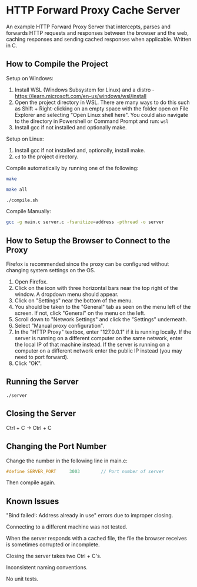 # HTTP Forward Proxy Cache Server
An example HTTP Forward Proxy Server that intercepts, parses and forwards HTTP requests and responses between the browser and the web, caching responses and sending cached responses when applicable. Written in C.

## How to Compile the Project

Setup on Windows:
1. Install WSL (Windows Subsystem for Linux) and a distro - https://learn.microsoft.com/en-us/windows/wsl/install
2. Open the project directory in WSL. There are many ways to do this such as Shift + Right-clicking on an empty space with the folder open on File Explorer and selecting "Open Linux shell here". You could also navigate to the directory in Powershell or Command Prompt and run: `` wsl ``
3. Install gcc if not installed and optionally make.

Setup on Linux:
1. Install gcc if not installed and, optionally, install make.
2. ``cd`` to the project directory.

Compile automatically by running one of the following:
```bash
make
```
```bash
make all
```
```bash
./compile.sh
```

Compile Manually:
```bash
gcc -g main.c server.c -fsanitize=address -pthread -o server 
```

## How to Setup the Browser to Connect to the Proxy
Firefox is recommended since the proxy can be configured without changing system settings on the OS.
1. Open Firefox.
2. Click on the icon with three horizontal bars near the top right of the window. A dropdown menu should appear.
3. Click on "Settings" near the bottom of the menu.
4. You should be taken to the "General" tab as seen on the menu left of the screen. If not, click "General" on the menu on the left.
5. Scroll down to "Network Settings" and click the "Settings" underneath.
6. Select "Manual proxy configuration".
7. In the "HTTP Proxy" textbox, enter "127.0.0.1" if it is running locally. If the server is running on a different computer on the same network, enter the local IP of that machine instead. If the server is running on a computer on a different network enter the public IP instead (you may need to port forward).
8. Click "OK".

## Running the Server
``` 
./server
```

## Closing the Server
Ctrl + C -> Ctrl + C

## Changing the Port Number
Change the number in the following line in main.c:
```C
#define SERVER_PORT		3003		// Port number of server
```
Then compile again.

## Known Issues

"Bind failed!: Address already in use" errors due to improper closing.

Connecting to a different machine was not tested.

When the server responds with a cached file, the file the browser receives is sometimes corrupted or incomplete.

Closing the server takes two Ctrl + C's.

Inconsistent naming conventions.

No unit tests.
